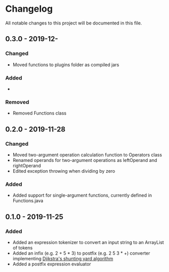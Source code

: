 # Changelog
All notable changes to this project will be documented in this file.

## 0.3.0 - 2019-12-

### Changed

- Moved functions to plugins folder as compiled jars

### Added

- 

### Removed

- Removed Functions class

## 0.2.0 - 2019-11-28

### Changed

- Moved two-argument operation calculation function to Operators class
- Renamed operands for two-argument operations as leftOperand and rightOperand
- Edited exception throwing when dividing by zero

### Added

- Added support for single-argument functions, currently defined in Functions.java

## 0.1.0 - 2019-11-25

### Added

- Added an expression tokenizer to convert an input string to an ArrayList of tokens
- Added an infix (e.g. 2 + 5 * 3) to postfix (e.g. 2 5 3 * +) converter implementing [Djikstra's shunting yard algorithm](https://en.wikipedia.org/wiki/Shunting-yard_algorithm)
- Added a postfix expression evaluator